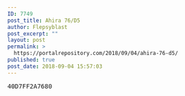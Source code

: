 ```yaml
---
ID: 7749
post_title: Ahira 76/D5
author: Flepsyblast
post_excerpt: ""
layout: post
permalink: >
  https://portalrepository.com/2018/09/04/ahira-76-d5/
published: true
post_date: 2018-09-04 15:57:03
---
```

<pre>40D7FF2A7680</pre>